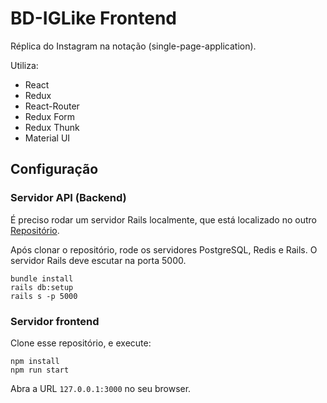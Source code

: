 # BD-IGLike Frontend

Réplica do Instagram na notação (single-page-application).

Utiliza:

* React
* Redux
* React-Router
* Redux Form
* Redux Thunk
* Material UI

## Configuração

### Servidor API (Backend)

É preciso rodar um servidor Rails localmente, que está localizado no outro [Repositório](https://github.com/oitgg/bd-iglike-back).

Após clonar o repositório, rode os servidores PostgreSQL, Redis e Rails.
O servidor Rails deve escutar na porta 5000.
```
bundle install
rails db:setup
rails s -p 5000
```

### Servidor frontend

Clone esse repositório, e execute:
```
npm install
npm run start
```

Abra a URL `127.0.0.1:3000` no seu browser.
